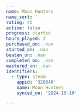 ```yaml
---
name: Moon Hunters
name_sort: ''
rating: 45
active: false
progress: started
hours_played: 3
purchased_on: .nan
started_on: .nan
beaten_on: .nan
completed_on: .nan
mastered_on: .nan
identifiers:
  - type: steam
    appid: '320040'
    name: Moon Hunters
    synced_on: '2024-10-10'

---
```

